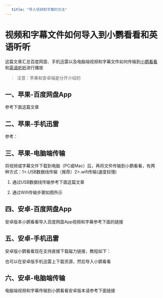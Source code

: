 ```yaml
---
   title: "导入视频和字幕的方法"
---
```


# 视频和字幕文件如何导入到小鹦看看和英语听听

这篇文章汇总百度网盘、手机迅雷以及电脑端视频和字幕文件如何传输到[小鹦看看](https://www.pollykann.com/#/)和[英语听听](https://play.google.com/store/apps/details?id=com.tinglee)进行播放

> 注意：苹果和安卓端是分开介绍的


## 一、苹果-百度网盘App
参考下面这篇文章

<NavCard title="百度网盘App视频如何用小鹦看看打开-苹果版" link="/guard/import-video-and-sub" icon="https://picx.zhimg.com/v2-9f79de3c4b132f7243475f6ecee18175.jpeg?source=7e7ef6e2&needBackground=1" />

## 二、苹果-手机迅雷
参考：

<NavCard title="苹果版手机迅雷如何导入视频和字幕到小鹦看看" link="/guard/import-video-and-sub" icon="https://pica.zhimg.com/v2-79e061af134a954e56bc57ad85f46911.jpeg?source=7e7ef6e2&needBackground=1" />


## 三、苹果-电脑端传输

将视频或字幕文件下载到电脑（PC或Mac）后，再将文件传输到小鹦看看，有两种方式：1>.USB数据线传输（推荐）2>.wifi传输(速度较慢)

1. 通过USB数据线传输参考下面这篇文章
<NavCard title="如何从电脑用USB数据线传输文件到iPhone/iPad(Mac和Windows)" link="/guard/import-video-and-sub" icon="https://pic1.zhimg.com/v2-16cf3e3534d40005e71b460dbf499dd4_180x120.jpg" />

2. 通过Wifi传输步骤如图所示
<ImageCard imageSrc="https://pic4.zhimg.com/v2-53c952f072816a96205e24de4f729769_1440w.jpg" description="小鹦看看ios-wifi传输文件流程"/>


## 四、安卓-百度网盘App
安卓版本小鹦看看导入百度网盘App视频和字幕参考下面的链接

<NavCard title="百度网盘App视频和字幕如何导入小鹦看看-安卓版" link="/guard/import-video-and-sub" icon="https://pica.zhimg.com/v2-8c01378c2a648deb45a2bf2007361d0e.jpg?source=7e7ef6e2&needBackground=1" />


## 五、安卓-手机迅雷
安卓版小鹦看看现在支持直接下载磁力链接，教程如下：

<NavCard title="安卓版小鹦看看如何通过BT种子或者磁力链接下载视频？" link="/guard/import-video-and-sub" icon="https://picx.zhimg.com/v2-8d93da258127848807c4e0d38715defb.jpg?source=7e7ef6e2&needBackground=1" />


也可以在安卓版手机迅雷上下载资源，然后导入小鹦看看

<NavCard title="安卓版手机迅雷如何导入视频和字幕到小鹦看看" link="/guard/import-video-and-sub" icon="https://pic1.zhimg.com/v2-9d6ea1f83347c62fcc1e16981123b82b.jpeg?source=7e7ef6e2&needBackground=1" />

## 六、安卓-电脑端传输
电脑端视频和字幕传输到小鹦看看安卓版本请参考下面链接
<NavCard title="电脑端视频和字幕如何传输到小鹦看看-安卓版" link="/guard/import-video-and-sub" icon="https://pic1.zhimg.com/v2-af55b01725f4196dd3c939f20ba319fb.jpg?source=7e7ef6e2&needBackground=1" />
